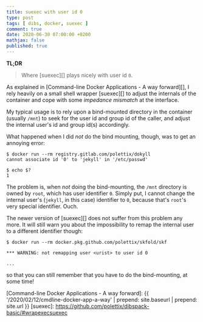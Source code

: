 ```yaml
---
title: suexec with user id 0
type: post
tags: [ dibs, docker, suexec ]
comment: true
date: 2020-06-30 07:00:00 +0200
mathjax: false
published: true
---
```


**TL;DR**

> Where [suexec][] plays nicely with user id `0`.

As explained in [Command-line Docker Applications - A way forward][], I
rely heavily on a small shell wrapper [suexec][] to adjust the internals
of the container and cope with some *impedance mismatch* at the
interface.

My typical usage is to rely upon a bind-mounted directory in the
container (usually `/mnt`) to seek for the user id and group id of the
caller, and adjust the internal user's id and group id(s) accordingly.

What happened when I did *not* do the bind mounting, though, was to get
an annoying error:

```shell
$ docker run --rm registry.gitlab.com/polettix/dokyll
cannot associate id '0' to 'jekyll' in '/etc/passwd'

$ echo $?
1
```

The problem is, when *not* doing the bind-mounting, the `/mnt` directory
is owned by `root`, which has user identifier `0`. Simply put, I cannot
change the internal user's (`jekyll`, in this case) identifier to `0`,
because that's `root`'s very special identifier. Ouch.

The newer version of [suexec][] does not suffer from this problem any
more. It will still warn you about the impossibility to remap the
internal user to a different identifier though:

```shell
$ docker run --rm docker.pkg.github.com/polettix/skfold/skf

*** WARNING: not remapping user <urist> to user id 0

...
```
so that you can still remember that you have to do the bind-mounting, at
some time!


[Command-line Docker Applications - A way forward]: {{ '/2020/02/12/cmdline-docker-app-a-way' | prepend: site.baseurl | prepend: site.url }}
[suexec]: https://github.com/polettix/dibspack-basic/#wrapexecsuexec
